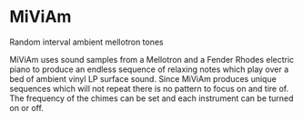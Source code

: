# MiViAm
Random interval ambient mellotron tones

MiViAm uses sound samples from a Mellotron and a Fender Rhodes electric piano to produce an endless sequence of relaxing notes which play over a bed of ambient vinyl LP surface sound. Since MiViAm produces unique sequences which will not repeat there is no pattern to focus on and tire of. The frequency of the chimes can be set and each instrument can be turned on or off.
